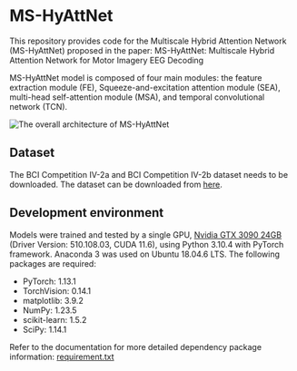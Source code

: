 # MS-HyAttNet
This repository provides code for the Multiscale Hybrid Attention Network (MS-HyAttNet) proposed in the paper: MS-HyAttNet: Multiscale Hybrid Attention Network for Motor Imagery EEG Decoding

MS-HyAttNet model is composed of four main modules: the feature extraction module (FE), Squeeze-and-excitation attention module (SEA), multi-head self-attention module (MSA), and temporal convolutional network (TCN).

![The overall architecture of MS-HyAttNet](图片链接 "可选标题")
## Dataset
The BCI Competition IV-2a and BCI Competition IV-2b dataset needs to be downloaded. The dataset can be downloaded from [here](http://www.bbci.de/competition/iv/).
## Development environment
Models were trained and tested by a single GPU, [Nvidia GTX 3090 24GB](https://www.nvidia.com/en-me/geforce/graphics-cards/30-series/) (Driver Version: 510.108.03, CUDA 11.6), using Python 3.10.4 with PyTorch framework. Anaconda 3 was used on Ubuntu 18.04.6 LTS. The following packages are required:
- PyTorch: 1.13.1
- TorchVision: 0.14.1
- matplotlib: 3.9.2
- NumPy: 1.23.5
- scikit-learn: 1.5.2
- SciPy: 1.14.1

Refer to the documentation for more detailed dependency package information: [requirement.txt](https://github.com/xiaorong777/MS-HyAttNet/blob/main/requirements.txt)


